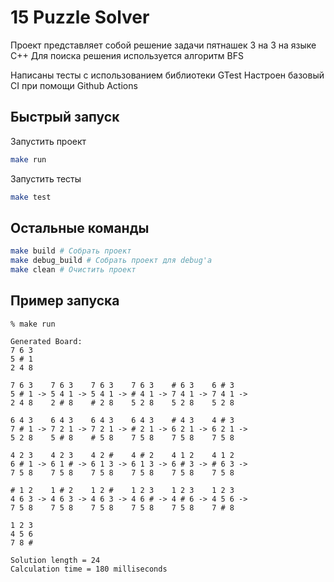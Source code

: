 # 15 Puzzle Solver

Проект представляет собой решение задачи пятнашек 3 на 3 на языке C++
Для поиска решения используется алгоритм BFS

Написаны тесты с использованием библиотеки GTest
Настроен базовый CI при помощи Github Actions

## Быстрый запуск

Запустить проект

```bash
make run
```
Запустить тесты

```bash
make test
```

## Остальные команды

```bash
make build # Собрать проект
make debug_build # Собрать проект для debug'а
make clean # Очистить проект
```

## Пример запуска

```
% make run

Generated Board:
7 6 3 
5 # 1 
2 4 8 

7 6 3    7 6 3    7 6 3    7 6 3    # 6 3    6 # 3    
5 # 1 -> 5 4 1 -> 5 4 1 -> # 4 1 -> 7 4 1 -> 7 4 1 -> 
2 4 8    2 # 8    # 2 8    5 2 8    5 2 8    5 2 8    

6 4 3    6 4 3    6 4 3    6 4 3    # 4 3    4 # 3    
7 # 1 -> 7 2 1 -> 7 2 1 -> # 2 1 -> 6 2 1 -> 6 2 1 -> 
5 2 8    5 # 8    # 5 8    7 5 8    7 5 8    7 5 8    

4 2 3    4 2 3    4 2 #    4 # 2    4 1 2    4 1 2    
6 # 1 -> 6 1 # -> 6 1 3 -> 6 1 3 -> 6 # 3 -> # 6 3 -> 
7 5 8    7 5 8    7 5 8    7 5 8    7 5 8    7 5 8    

# 1 2    1 # 2    1 2 #    1 2 3    1 2 3    1 2 3    
4 6 3 -> 4 6 3 -> 4 6 3 -> 4 6 # -> 4 # 6 -> 4 5 6 -> 
7 5 8    7 5 8    7 5 8    7 5 8    7 5 8    7 # 8    

1 2 3    
4 5 6    
7 8 #    

Solution length = 24
Calculation time = 180 milliseconds
```
